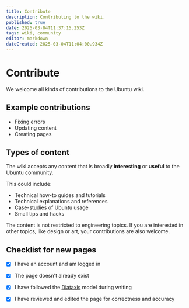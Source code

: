 ```yaml
---
title: Contribute
description: Contributing to the wiki.
published: true
date: 2025-03-04T11:37:15.253Z
tags: wiki, community
editor: markdown
dateCreated: 2025-03-04T11:04:00.934Z
---
```


# Contribute

We welcome all kinds of contributions to the Ubuntu wiki.

## Example contributions

* Fixing errors
* Updating content
* Creating pages

## Types of content

The wiki accepts any content that is broadly **interesting** or **useful** to the Ubuntu community.

This could include:

* Technical how-to guides and tutorials
* Technical explanations and references
* Case-studies of Ubuntu usage
* Small tips and hacks

The content is not restricted to engineering topics. 
If you are interested in other topics, like design or art, your contributions are also welcome.

## Checklist for new pages

- [x] I have an account and am logged in
- [x] The page doesn't already exist
- [x] I have followed the [Diataxis](/documentation/diataxis) model during writing
- [x] I have reviewed and edited the page for correctness and accuracy

